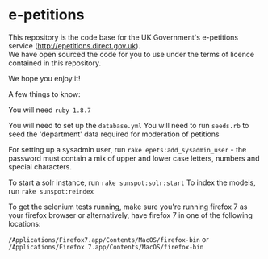 e-petitions
===========

This repository is the code base for the UK Government's e-petitions service (http://epetitions.direct.gov.uk).  
We have open sourced the code for you to use under the terms of licence contained in this repository.

We hope you enjoy it!

A few things to know:

You will need `ruby 1.8.7`

You will need to set up the `database.yml`
You will need to run `seeds.rb` to seed the 'department' data required for moderation of petitions

For setting up a sysadmin user, run `rake epets:add_sysadmin_user` - the password must contain a mix of upper and lower case letters, numbers and special characters.

To start a solr instance, run `rake sunspot:solr:start`
To index the models, run `rake sunspot:reindex`

To get the selenium tests running, make sure you're running firefox 7 as your firefox browser or alternatively, have firefox 7 in one of the following locations:

`/Applications/Firefox7.app/Contents/MacOS/firefox-bin`
 or
`/Applications/Firefox 7.app/Contents/MacOS/firefox-bin`